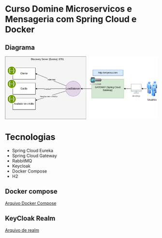 # Curso Domine Microservicos e Mensageria com Spring Cloud e Docker

## Diagrama
![Estrutura dos microserviços](docs/img/diagrama-infraestrutura.png)

# Tecnologias

- Spring Cloud Eureka
- Spring Cloud Gateway
- RabbitMQ
- Keycloak
- Docker Compose
- H2

## Docker compose

[Arquivo Docker Compose](docker/docker-compose.yaml)

## KeyCloak Realm

[Arquivo de realm](docs/keycloak/realm-export.json)
